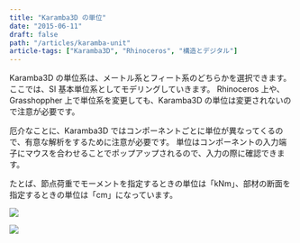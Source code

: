 ```yaml
---
title: "Karamba3D の単位"
date: "2015-06-11"
draft: false
path: "/articles/karamba-unit"
article-tags: ["Karamba3D", "Rhinoceros", "構造とデジタル"]
---
```


Karamba3D の単位系は、メートル系とフィート系のどちらかを選択できます。
ここでは、SI 基本単位系としてモデリングしていきます。
Rhinoceros 上や、Grasshoppher 上で単位系を変更しても、Karamba3D の単位は変更されないので注意が必要です。

厄介なことに、Karamba3D ではコンポーネントごとに単位が異なってくるので、有意な解析をするために注意が必要です。
単位はコンポーネントの入力端子にマウスを合わせることでポップアップされるので、入力の際に確認できます。

たとば、節点荷重でモーメントを指定するときの単位は「kNm」、部材の断面を指定するときの単位は「cm」になっています。

[![](http://3.bp.blogspot.com/-UDjXdbuq6Qo/VXmYTuL9ABI/AAAAAAAAAA4/5ExEKTsOxM0/s320/%25E3%2582%25AD%25E3%2583%25A3%25E3%2583%2597%25E3%2583%2581%25E3%2583%25A32.JPG)](http://3.bp.blogspot.com/-UDjXdbuq6Qo/VXmYTuL9ABI/AAAAAAAAAA4/5ExEKTsOxM0/s1600/%25E3%2582%25AD%25E3%2583%25A3%25E3%2583%2597%25E3%2583%2581%25E3%2583%25A32.JPG)

[![](http://1.bp.blogspot.com/-X9bmmET_ySM/VXmYTi9SB_I/AAAAAAAAAA0/AaGvisUSz7I/s320/%25E3%2582%25AD%25E3%2583%25A3%25E3%2583%2597%25E3%2583%2581%25E3%2583%25A3.JPG)](http://1.bp.blogspot.com/-X9bmmET_ySM/VXmYTi9SB_I/AAAAAAAAAA0/AaGvisUSz7I/s1600/%25E3%2582%25AD%25E3%2583%25A3%25E3%2583%2597%25E3%2583%2581%25E3%2583%25A3.JPG)

